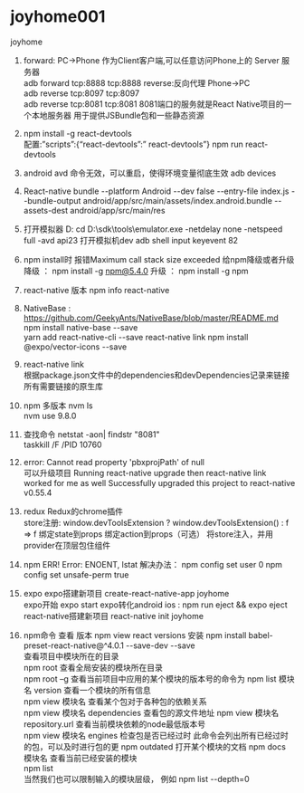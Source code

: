 # joyhome001
joyhome


1.	 forward:  PC->Phone 作为Client客户端,可以任意访问Phone上的 Server 服务器  
adb forward tcp:8888 tcp:8888
reverse:反向代理  Phone->PC  
adb reverse tcp:8097 tcp:8097  
adb reverse tcp:8081 tcp:8081
8081端口的服务就是React Native项目的一个本地服务器
用于提供JSBundle包和一些静态资源

2.	npm install -g react-devtools   
配置:”scripts”:{“react-devtools”:” react-devtools”}
npm  run react-devtools

3.	android avd  命令无效，可以重启，使得环境变量彻底生效
adb devices

4.	React-native bundle --platform Android --dev false
--entry-file index.js 
--bundle-output android/app/src/main/assets/index.android.bundle 
--assets-dest android/app/src/main/res

5.	打开模拟器
D: cd D:\sdk\tools\emulator.exe -netdelay none -netspeed full -avd api23
打开模拟机dev  adb shell input keyevent 82   

6.	npm install时 报错Maximum call stack size exceeded 
给npm降级或者升级
降级 ： npm install -g npm@5.4.0
升级 ： npm install -g npm  

7.	react-native  版本
npm info react-native

8.	NativeBase  : https://github.com/GeekyAnts/NativeBase/blob/master/README.md 
      npm install native-base --save   
      yarn add react-native-cli --save 
      react-native link
      npm install @expo/vector-icons --save
   
9.	react-native link  
      根据package.json文件中的dependencies和devDependencies记录来链接所有需要链接的原生库
         
10.	npm 多版本
    nvm ls  
nvm use 9.8.0  

11.	查找命令
netstat -aon| findstr "8081"   
       taskkill /F /PID 10760

12.	 error: Cannot read property 'pbxprojPath' of null    
可以升级项目 
Running react-native upgrade then react-native link worked for me as well
     Successfully upgraded this project to react-native v0.55.4  

13.	redux 
      Redux的chrome插件  	
store注册: 
window.devToolsExtension ? window.devToolsExtension() : f => f
     绑定state到props
     绑定action到props（可选）
     将store注入，并用provider在顶层包住组件
   
14.	npm ERR! Error: ENOENT, lstat 
	解决办法：
	npm config set user 0 
	npm config set unsafe-perm true

15.	expo
expo搭建新项目 create-react-native-app joyhome  
expo开始  expo start 
expo转化android ios : npm run eject && expo eject        
react-native搭建新项目    react-native  init joyhome
                  
16.	npm命令
      查看 版本  npm view react versions
      安装   npm install babel-preset-react-native@^4.0.1 --save-dev  --save	  
查看项目中模块所在的目录  
npm root
      查看全局安装的模块所在目录  
npm root –g
查看当前项目中应用的某个模块的版本号的命令为 
npm list 模块名 version
查看一个模块的所有信息  
npm view 模块名
查看某个包对于各种包的依赖关系   
npm view 模块名 dependencies
      查看包的源文件地址 
npm view 模块名 repository.url
查看当前模块依赖的node最低版本号  
npm view 模块名 engines
检查包是否已经过时  此命令会列出所有已经过时的包，可以及时进行包的更
npm outdated
打开某个模块的文档 
npm docs 模块名
查看当前已经安装的模块  
npm list   
当然我们也可以限制输入的模块层级，
例如  npm list --depth=0
  

